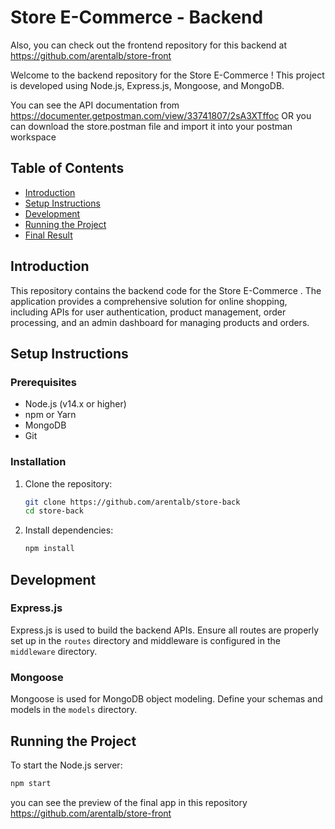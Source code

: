 # Store E-Commerce - Backend

Also, you can check out the frontend repository for this backend at https://github.com/arentalb/store-front

Welcome to the backend repository for the Store E-Commerce ! This project is developed using Node.js, Express.js,
Mongoose, and MongoDB.

You can see the API documentation from https://documenter.getpostman.com/view/33741807/2sA3XTffoc
OR
you can download the store.postman file and import it into your postman workspace

## Table of Contents

- [Introduction](#introduction)
- [Setup Instructions](#setup-instructions)
- [Development](#development)
- [Running the Project](#running-the-project)
- [Final Result](#final-result)

## Introduction

This repository contains the backend code for the Store E-Commerce . The application provides a comprehensive solution
for online shopping, including APIs for user authentication, product management, order processing, and an admin
dashboard for managing products and orders.

## Setup Instructions

### Prerequisites

- Node.js (v14.x or higher)
- npm or Yarn
- MongoDB
- Git

### Installation

1. Clone the repository:
    ```bash
    git clone https://github.com/arentalb/store-back
    cd store-back
    ```
2. Install dependencies:
    ```bash
    npm install
    ```

## Development

### Express.js

Express.js is used to build the backend APIs. Ensure all routes are properly set up in the `routes` directory and
middleware is configured in the `middleware` directory.

### Mongoose

Mongoose is used for MongoDB object modeling. Define your schemas and models in the `models` directory.

## Running the Project

To start the Node.js server:

```bash
npm start
```

you can see the preview of the final app in this repository https://github.com/arentalb/store-front
